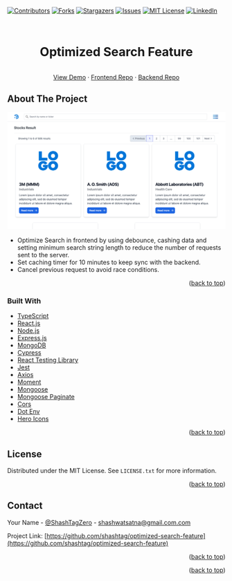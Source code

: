 <a name="readme-top"></a>


[![Contributors][contributors-shield]][contributors-url]
[![Forks][forks-shield]][forks-url]
[![Stargazers][stars-shield]][stars-url]
[![Issues][issues-shield]][issues-url]
[![MIT License][license-shield]][license-url]
[![LinkedIn][linkedin-shield]][linkedin-url]


<!-- PROJECT LOGO -->
<br />
<div align="center">

<h1 align="center" style="display:inline-block">Optimized Search Feature</h1>
  <p align="center">
    <a href="https://optimised-search-feature.netlify.app">View Demo</a>
    ·
    <a href="https://github.com/shashtag/optimised-search-frontend">Frontend Repo</a>
    ·
    <a href="https://github.com/shashtag/optimized-search-backend">Backend Repo</a>
  </p>
</div>



<!-- ABOUT THE PROJECT -->
## About The Project

[![Product Name Screen Shot][product-screenshot]](https://example.com)

* Optimize Search in frontend by using debounce, cashing data and setting minimum search string length to reduce the number of requests sent to the server.
* Set caching timer for 10 minutes to keep sync with the backend.
* Cancel previous request to avoid race conditions.



<p align="right">(<a href="#readme-top">back to top</a>)</p>



### Built With

* [TypeScript][TypeScript-url]
* [React.js][React-url]
* [Node.js][Node-url]
* [Express.js][Express-url]
* [MongoDB][MongoDB-url]
* [Cypress][Cypress-url]
* [React Testing Library][RTL-url]
* [Jest][Jest-url]
* [Axios][Axios-url]
* [Moment][Moment-url]
* [Mongoose][Mongoose-url]
* [Mongoose Paginate][Mp-url]
* [Cors][Cors-url]
* [Dot Env][Dotenv-url]
* [Hero Icons][HI-url]
 

<p align="right">(<a href="#readme-top">back to top</a>)</p>




<!-- LICENSE -->
## License

Distributed under the MIT License. See `LICENSE.txt` for more information.

<p align="right">(<a href="#readme-top">back to top</a>)</p>



<!-- CONTACT -->
## Contact

Your Name - [@ShashTagZero](https://twitter.com/ShashTagZero) - shashwatsatna@gmail.com.com

Project Link: [https://github.com/shashtag/optimized-search-feature](https://github.com/shashtag/optimized-search-feature)

<p align="right">(<a href="#readme-top">back to top</a>)</p>


<p align="right">(<a href="#readme-top">back to top</a>)</p>



<!-- MARKDOWN LINKS & IMAGES -->
<!-- https://www.markdownguide.org/basic-syntax/#reference-style-links -->
[contributors-shield]: https://img.shields.io/github/contributors/shashtag/optimized-search-feature.svg?style=for-the-badge
[contributors-url]: https://github.com/shashtag/optimized-search-feature/graphs/contributors
[forks-shield]: https://img.shields.io/github/forks/shashtag/optimized-search-feature.svg?style=for-the-badge
[forks-url]: https://github.com/shashtag/optimized-search-feature/network/members
[stars-shield]: https://img.shields.io/github/stars/shashtag/optimized-search-feature.svg?style=for-the-badge
[stars-url]: https://github.com/shashtag/optimized-search-feature/stargazers
[issues-shield]: https://img.shields.io/github/issues/shashtag/optimized-search-feature.svg?style=for-the-badge
[issues-url]: https://github.com/shashtag/optimized-search-feature/issues
[license-shield]: https://img.shields.io/github/license/shashtag/optimized-search-feature.svg?style=for-the-badge
[license-url]: https://github.com/shashtag/optimized-search-feature/blob/master/LICENSE.txt
[linkedin-shield]: https://img.shields.io/badge/-LinkedIn-black.svg?style=for-the-badge&logo=linkedin&colorB=555
[linkedin-url]: https://linkedin.com/in/shashtag
[product-screenshot]: images/screenshot.png

[TypeScript-url]: https://www.typescriptlang.org/
[React-url]: https://reactjs.org/
[Node-url]: https://nodejs.org/en/
[Express-url]: https://expressjs.com/
[MongoDB-url]: https://www.mongodb.com/
[Cypress-url]: https://www.cypress.io/
[RTL-url]: https://testing-library.com/
[Jest-url]: https://jestjs.io/
[Axios-url]: https://www.npmjs.com/package/axios
[Moment-url]: https://momentjs.com/
[Mongoose-url]: https://mongoosejs.com/
[Mp-url]: https://www.npmjs.com/package/mongoose-paginate
[Cors-url]: https://www.npmjs.com/package/cors
[Dotenv-url]: https://www.npmjs.com/package/dotenv
[HI-url]: https://www.npmjs.com/package/@heroicons/react
